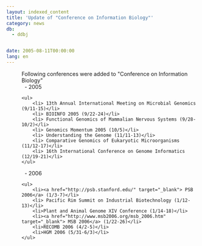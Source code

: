 ```yaml
---
layout: indexed_content
title: 'Update of "Conference on Information Biology"'
category: news
db:
  - ddbj


date: 2005-08-11T00:00:00
lang: en
---
```


<dd>Following conferences were added to "Conference on Information Biology"
<dd>  - 2005

    <ul>
        <li> 13th Annual International Meeting on Microbial Genomics (9/11-15)</li>
        <li> BIOINFO 2005 (9/22-24)</li>
        <li> Functional Genomics of Mammalian Nervous Systems (9/28-10/2)</li>
        <li> Genomics Momentum 2005 (10/5)</li>
        <li> Understanding the Genome (11/11-13)</li>
        <li> Comparative Genomics of Eukaryotic Microorganisms (11/12-17)</li>
        <li> 16th International Conference on Genome Informatics (12/19-21)</li>
    </ul>
<dd>  - 2006

    <ul>
        <li><a href="http://psb.stanford.edu/" target="_blank"> PSB 2006</a> (1/3-7)</li>
        <li> Pacific Rim Summit on Industrial Biotechnology (1/12-13)</li>
        <li>Plant and Animal Genome XIV Conference (1/14-18)</li>
        <li><a href="http://www.msb2006.org/msb_2006.htm" target="_blank"> MSB 2006</a> (1/22-26)</li>
        <li>RECOMB 2006 (4/2-5)</li>
        <li>HGM 2006 (5/31-6/3)</li>
    </ul>
</dd>
</dd>
</dd>
